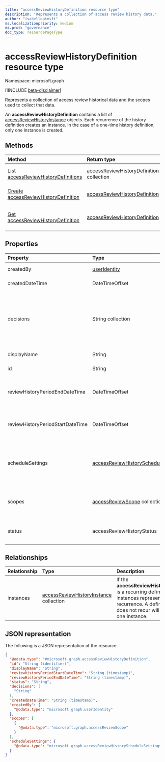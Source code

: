 ```yaml
---
title: "accessReviewHistoryDefinition resource type"
description: "Represents a collection of access review history data."
author: "isabelleatmsft"
ms.localizationpriority: medium
ms.prod: "governance"
doc_type: resourcePageType
---
```


# accessReviewHistoryDefinition resource type

Namespace: microsoft.graph

[!INCLUDE [beta-disclaimer](../../includes/beta-disclaimer.md)]

Represents a collection of access review historical data and the scopes used to collect that data.

An **accessReviewHistoryDefinition** contains a list of [accessReviewHistoryInstance](accessReviewHistoryInstance.md) objects. Each recurrence of the history definition creates an instance. In the case of a one-time history definition, only one instance is created.

## Methods

|Method|Return type|Description|
|:---|:---|:---|
|[List accessReviewHistoryDefinitions](../api/accessreviewset-list-historydefinitions.md)|[accessReviewHistoryDefinition](accessreviewhistorydefinition.md) collection|Get a list of the [accessReviewHistoryDefinition](accessreviewhistorydefinition.md) objects and their properties.|
|[Create accessReviewHistoryDefinition](../api/accessreviewset-post-historydefinitions.md)|[accessReviewHistoryDefinition](accessreviewhistorydefinition.md)|Create a new [accessReviewHistoryDefinition](accessreviewhistorydefinition.md) object.|
|[Get accessReviewHistoryDefinition](../api/accessreviewhistorydefinition-get.md)|[accessReviewHistoryDefinition](accessreviewhistorydefinition.md)|Read the properties and relationships of an [accessReviewHistoryDefinition](accessreviewhistorydefinition.md) object.|

## Properties

|Property|Type|Description|
|:---|:---|:---|
|createdBy|[userIdentity](useridentity.md)| User who created this review history definition. |
|createdDateTime|DateTimeOffset|Timestamp when the access review definition was created.|
|decisions|String collection|Determines which review decisions will be included in the fetched review history data if specified. Optional on create. All decisions will be included by default if no decisions are provided on create. Possible values are: `approve`, `deny`, `dontKnow`, `notReviewed`, and `notNotified`.|
|displayName|String|Name for the access review history data collection. Required.|
|id|String|The assigned unique identifier of an access review history definition.|
|reviewHistoryPeriodEndDateTime|DateTimeOffset| A timestamp. Reviews ending on or before this date will be included in the fetched history data. Only required if **scheduleSettings** is not defined. |
|reviewHistoryPeriodStartDateTime|DateTimeOffset|A timestamp. Reviews starting on or before this date will be included in the fetched history data. Only required if **scheduleSettings** is not defined.|
| scheduleSettings  |[accessReviewHistoryScheduleSettings](accessReviewHistoryScheduleSettings.md)| The settings for a recurring access review history definition series. Only required if **reviewHistoryPeriodStartDateTime** or **reviewHistoryPeriodEndDateTime** are not defined. Not supported yet.|
|scopes|[accessReviewScope](accessreviewscope.md) collection|Used to scope what reviews are included in the fetched history data. Fetches reviews whose scope matches with this provided scope. Required.|
|status| accessReviewHistoryStatus|Represents the status of the review history data collection. The possible values are: `done`, `inProgress`, `error`, `requested`, `unknownFutureValue`.|

## Relationships

|Relationship|Type|Description|
|:---|:---|:---|
|instances|[accessReviewHistoryInstance](accessreviewhistoryinstance.md) collection| If the **accessReviewHistoryDefinition** is a recurring definition, instances represent each recurrence. A definition that does not recur will have exactly one instance.|

## JSON representation

The following is a JSON representation of the resource.
<!-- {
  "blockType": "resource",
  "keyProperty": "id",
  "@odata.type": "microsoft.graph.accessReviewHistoryDefinition",
  "baseType": "microsoft.graph.entity",
  "openType": false
}
-->

``` json
{
  "@odata.type": "#microsoft.graph.accessReviewHistoryDefinition",
  "id": "String (identifier)",
  "displayName": "String",
  "reviewHistoryPeriodStartDateTime": "String (timestamp)",
  "reviewHistoryPeriodEndDateTime": "String (timestamp)",
  "status": "String",
  "decisions": [
    "String"
  ],
  "createdDateTime": "String (timestamp)",
  "createdBy": {
    "@odata.type": "microsoft.graph.userIdentity"
  },
  "scopes": [
    {
      "@odata.type": "microsoft.graph.accessReviewScope"
    }
  ],
  "scheduleSettings": {
    "@odata.type": "microsoft.graph.accessReviewHistoryScheduleSettings"
  }
}
```
